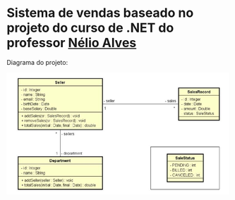 # Sistema de vendas baseado no projeto do curso de .NET do professor [Nélio Alves](https://www.udemy.com/course/programacao-orientada-a-objetos-csharp/)

Diagrama do projeto:

![Diagrama](https://github.com/cassio-morais/SalesWebMVC-.NET/blob/master/img/diagrama.JPG)
